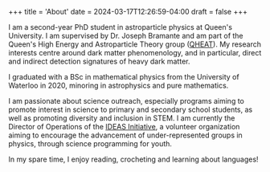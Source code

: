 +++
title = 'About'
date = 2024-03-17T12:26:59-04:00
draft = false
+++


I am a second-year PhD student in astroparticle physics at Queen's University. I am supervised by Dr. Joseph Bramante and am part of the Queen's High 
Energy and Astroparticle Theory group ([QHEAT](https://www.queensu.ca/academia/bramante/qheat-group)). My research interests centre around dark matter 
phenomenology, and in particular, direct and indirect detection 
signatures of heavy dark matter.

I graduated with a BSc in mathematical physics from the University of Waterloo in 2020, minoring in astrophysics and pure mathematics.

I am passionate about science outreach, especially programs aiming to promote interest in science to primary and secondary school students, as well as 
promoting diversity and inclusion in STEM. I am currently the Director of Operations of the [IDEAS Initiative](https://www.queensu.ca/physics/ideas), a 
volunteer organization aiming to encourage the advancement of under-represented groups in physics, through science programming for youth.

In my spare time, I enjoy reading, crocheting and learning about languages!
